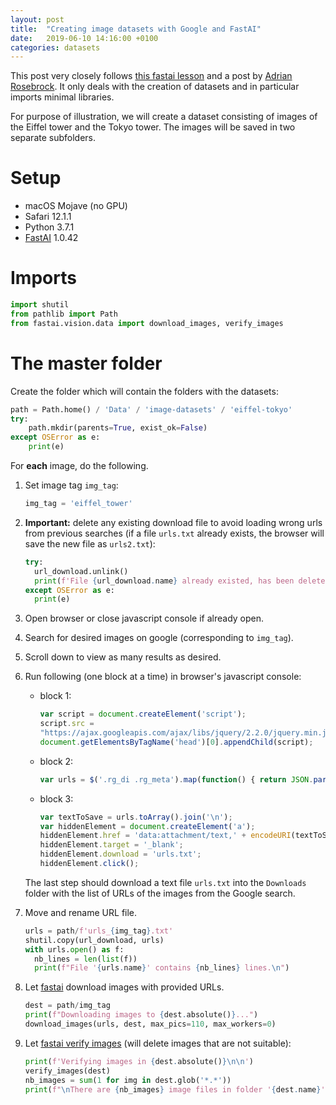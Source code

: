 ```yaml
---
layout: post
title:  "Creating image datasets with Google and FastAI"
date:   2019-06-10 14:16:00 +0100
categories: datasets
---
```



This post very closely follows [this fastai
lesson][fastai-lesson2-download] and a post by [Adrian
Rosebrock][adrian-rosebrock-post].  It only deals with the creation of
datasets and in particular imports minimal libraries.  

For purpose of illustration, we will create a dataset consisting of
images of the Eiffel tower and the Tokyo tower.  The images will be
saved in two separate subfolders.

# Setup
- macOS Mojave (no GPU)
- Safari 12.1.1
- Python 3.7.1
- [FastAI][fastai-v1-docs] 1.0.42 


# Imports
```python
import shutil
from pathlib import Path
from fastai.vision.data import download_images, verify_images
```

# The master folder
Create the folder which will contain the folders with the datasets:
```python
path = Path.home() / 'Data' / 'image-datasets' / 'eiffel-tokyo'
try:
    path.mkdir(parents=True, exist_ok=False)
except OSError as e:
    print(e)

```

For **each** image, do the following.  

1. Set image tag `img_tag`:
   ```python
   img_tag = 'eiffel_tower'
   ```
2. **Important:**  delete any existing download file to avoid loading wrong urls
   from previous searches (if a file `urls.txt` already exists, the
   browser will save the new file as `urls2.txt`):
   ```python
   try:
     url_download.unlink()
     print(f'File {url_download.name} already existed, has been deleted.')
   except OSError as e:
     print(e)
	```

1.   Open browser or close javascript console if already open.  
1.  Search for desired images on google (corresponding to `img_tag`).  
1.  Scroll down to view as many results as desired.  
1.  Run following (one block at a time) in browser's javascript
    console:  
    - block 1:
    	 ```javascript
    	 var script = document.createElement('script');
    	 script.src =
    	 "https://ajax.googleapis.com/ajax/libs/jquery/2.2.0/jquery.min.js";
    	 document.getElementsByTagName('head')[0].appendChild(script);
    	 ```
    - block 2:
    	 ```javascript
    	 var urls = $('.rg_di .rg_meta').map(function() { return JSON.parse($(this).text()).ou; });
    	 ```
    - block 3: 
    	 ```javascript
    	 var textToSave = urls.toArray().join('\n');
		 var hiddenElement = document.createElement('a');
		 hiddenElement.href = 'data:attachment/text,' + encodeURI(textToSave);
		 hiddenElement.target = '_blank';
		 hiddenElement.download = 'urls.txt';
		 hiddenElement.click();
		 ```
 
    The last step should download a text file `urls.txt` into the
 	 `Downloads` folder with the list of URLs of the images from the
 	 Google search.    
1.  Move and rename URL file.  
    ```python
    urls = path/f'urls_{img_tag}.txt'
    shutil.copy(url_download, urls)
    with urls.open() as f:
      nb_lines = len(list(f))
      print(f"File '{urls.name}' contains {nb_lines} lines.\n")
    ```
	
1.  Let [fastai][fastai-building-your-own-dataset-doc] download images with provided URLs.  
    ```python
    dest = path/img_tag
    print(f"Downloading images to {dest.absolute()}...")
    download_images(urls, dest, max_pics=110, max_workers=0)
	```
1.  Let [fastai verify images][fastai-building-your-own-dataset-doc]
    (will delete images that are not suitable):  
    ```python
    print(f'Verifying images in {dest.absolute()}\n\n')
    verify_images(dest)
    nb_images = sum(1 for img in dest.glob('*.*'))
    print(f"\nThere are {nb_images} image files in folder '{dest.name}' after verification.")
    ```

	 



[fastai-lesson2-download]: https://github.com/fastai/course-v3/blob/master/nbs/dl1/lesson2-download.ipynb
[fastai-v1-docs]: https://docs.fast.ai
[adrian-rosebrock-post]: https://www.pyimagesearch.com/2017/12/04/how-to-create-a-deep-learning-dataset-using-google-images
[fastai-building-your-own-dataset-doc]: https://docs.fast.ai/vision.data.html#Building-your-own-dataset
